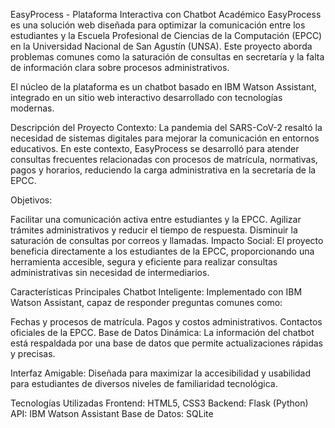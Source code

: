 EasyProcess - Plataforma Interactiva con Chatbot Académico
EasyProcess es una solución web diseñada para optimizar la comunicación entre los estudiantes y la Escuela Profesional de Ciencias de la Computación (EPCC) en la Universidad Nacional de San Agustín (UNSA). Este proyecto aborda problemas comunes como la saturación de consultas en secretaría y la falta de información clara sobre procesos administrativos.

El núcleo de la plataforma es un chatbot basado en IBM Watson Assistant, integrado en un sitio web interactivo desarrollado con tecnologías modernas.

Descripción del Proyecto
Contexto:
La pandemia del SARS-CoV-2 resaltó la necesidad de sistemas digitales para mejorar la comunicación en entornos educativos. En este contexto, EasyProcess se desarrolló para atender consultas frecuentes relacionadas con procesos de matrícula, normativas, pagos y horarios, reduciendo la carga administrativa en la secretaría de la EPCC.

Objetivos:

Facilitar una comunicación activa entre estudiantes y la EPCC.
Agilizar trámites administrativos y reducir el tiempo de respuesta.
Disminuir la saturación de consultas por correos y llamadas.
Impacto Social:
El proyecto beneficia directamente a los estudiantes de la EPCC, proporcionando una herramienta accesible, segura y eficiente para realizar consultas administrativas sin necesidad de intermediarios.

Características Principales
Chatbot Inteligente:
Implementado con IBM Watson Assistant, capaz de responder preguntas comunes como:

Fechas y procesos de matrícula.
Pagos y costos administrativos.
Contactos oficiales de la EPCC.
Base de Datos Dinámica:
La información del chatbot está respaldada por una base de datos que permite actualizaciones rápidas y precisas.

Interfaz Amigable:
Diseñada para maximizar la accesibilidad y usabilidad para estudiantes de diversos niveles de familiaridad tecnológica.

Tecnologías Utilizadas
Frontend: HTML5, CSS3
Backend: Flask (Python)
API: IBM Watson Assistant
Base de Datos: SQLite
